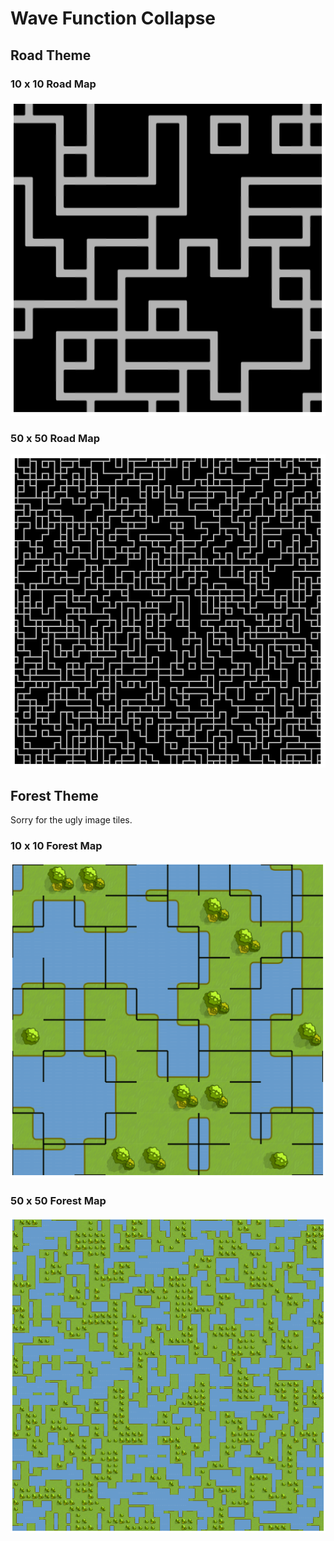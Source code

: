 # Wave Function Collapse

## Road Theme

### 10 x 10 Road Map
![Road Theme 10 x 10 Map](assets/10x10_Road.png "Road Theme 10 x 10 Map")

### 50 x 50 Road Map
![Road Theme 50 x 50 Map](assets/50x50_Road.png "Road Theme 50 x 50 Map")

## Forest Theme
Sorry for the ugly image tiles.
### 10 x 10 Forest Map
![Forest Theme 10 x 10 Map](assets/10x10_Forest.png "Forest Theme 10 x 10 Map")

### 50 x 50 Forest Map
![Forest Theme 50 x 50 Map](assets/50x50_Forest.png "Forest Theme 50 x 50 Map")
